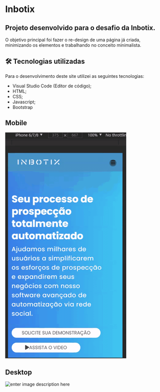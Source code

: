 # Inbotix

## Projeto desenvolvido para o desafio da Inbotix. 
O objetivo principal foi fazer o re-design de uma página já criada, minimizando os elementos e trabalhando no conceito minimalista.

## 🛠️  Tecnologias utilizadas

Para o desenvolvimento deste site utilizei as seguintes tecnologias:
-   Visual Studio Code (Editor de código);
-   HTML;
-   CSS; 
-   Javascript;
- Bootstrap

 
 ## Mobile

![enter image description here](https://github.com/taigalvs/inbotix-desafio/blob/main/assets/mobile.gif?raw=true)

## Desktop

![enter image description here](https://github.com/taigalvs/inbotix-desafio/blob/main/assets/desktop.gif?raw=true)
